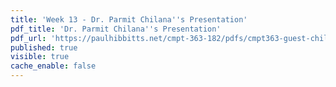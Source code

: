 ```yaml
---
title: 'Week 13 - Dr. Parmit Chilana''s Presentation'
pdf_title: 'Dr. Parmit Chilana''s Presentation'
pdf_url: 'https://paulhibbitts.net/cmpt-363-182/pdfs/cmpt363-guest-chilana.pdf'
published: true
visible: true
cache_enable: false
---
```


